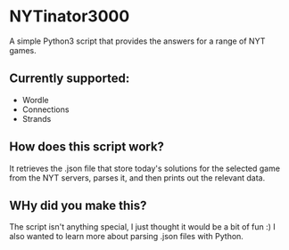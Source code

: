 # NYTinator3000
A simple Python3 script that provides the answers for a range of NYT games. 

## Currently supported:
- Wordle
- Connections
- Strands

## How does this script work?
It retrieves the .json file that store today's solutions for the selected game from the NYT servers, parses it, and then prints out the relevant data. 

## WHy did you make this?
The script isn't anything special, I just thought it would be a bit of fun :)
I also wanted to learn more about parsing .json files with Python.
